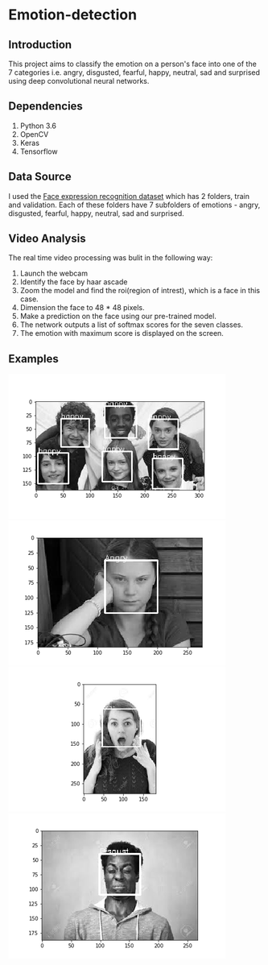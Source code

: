 # Emotion-detection

## Introduction

This project aims to classify the emotion on a person's face into one of the 7 categories i.e. angry, disgusted, fearful, happy, neutral, sad and surprised using deep convolutional neural networks.

## Dependencies

1. Python 3.6
2. OpenCV
3. Keras
4. Tensorflow

## Data Source

I used the [Face expression recognition dataset](https://www.kaggle.com/jonathanoheix/face-expression-recognition-dataset) which has 2 folders, train and validation. Each of these folders have 7 subfolders of emotions - angry, disgusted, fearful, happy, neutral, sad and surprised.

## Video Analysis

The real time video processing was bulit in the following way:

1. Launch the webcam
2. Identify the face by haar ascade
3. Zoom the model and find the roi(region of intrest), which is a face in this case.
3. Dimension the face to 48 * 48 pixels.
4. Make a prediction on the face using our pre-trained model.
5. The network outputs a list of softmax scores for the seven classes.
6. The emotion with maximum score is displayed on the screen.

## Examples

![alt text](https://github.com/katharinbenson/Emotion-detection/blob/master/happy.png)
![alt text](https://github.com/katharinbenson/Emotion-detection/blob/master/angry.png)
![alt text](https://github.com/katharinbenson/Emotion-detection/blob/master/fear.png)
![alt text](https://github.com/katharinbenson/Emotion-detection/blob/master/disgust.png)

